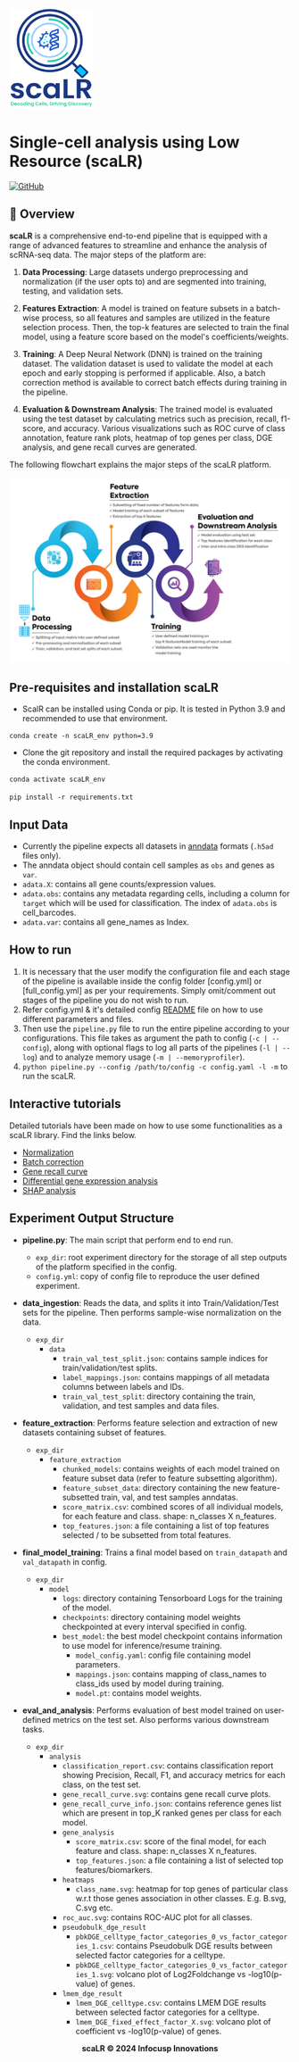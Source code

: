 <left><img src="scaLR_logo.png" width="150" height="180"></left>

# Single-cell analysis using Low Resource (scaLR) 

<!-- [![Paper](https://img.shields.io/badge/Paper-insert_paper_id_here-white)]() -->
[![GitHub](https://img.shields.io/github/license/InFoCusp/scaLR)](https://github.com/infocusp/scaLR?tab=GPL-3.0-1-ov-file#)
<!-- [![Python Versions](https://img.shields.io/badge/python-3.9+-brightgreen.svg)](https://pypi.org/project/celltypist)  -->
<!-- [![Documentation Status](https://readthedocs.org/projects/celltypist/badge/?version=latest)](https://celltypist.readthedocs.io/en/latest/?badge=latest) -->

## 📖 Overview 

<b>scaLR</b> is a comprehensive end-to-end pipeline that is equipped with a range of advanced features to streamline and enhance the analysis of scRNA-seq data. The major steps of the platform are:

1. <b>Data Processing</b>: Large datasets undergo preprocessing and normalization (if the user opts to) and are segmented into training, testing, and validation sets.

2. <b>Features Extraction</b>: A model is trained on feature subsets in a batch-wise process, so all features and samples are utilized in the feature selection process. Then, the top-k features are selected to train the final model, using a feature score based on the model's coefficients/weights.

3. <b>Training</b>: A Deep Neural Network (DNN) is trained on the training dataset. The validation dataset is used to validate the model at each epoch and early stopping is performed if applicable. Also, a batch correction method is available to correct batch effects during training in the pipeline.

4. <b>Evaluation & Downstream Analysis</b>: The trained model is evaluated using the test dataset by calculating metrics such as precision, recall, f1-score, and accuracy. Various visualizations such as ROC curve of class annotation, feature rank plots, heatmap of top genes per class, DGE analysis, and gene recall curves are generated.

The following flowchart explains the major steps of the scaLR platform.

![image.jpg](Schematic-of-scPipeline.jpg)

## Pre-requisites and installation scaLR


- ScalR can be installed using Conda or pip. It is tested in Python 3.9 and recommended to use that environment.

```
conda create -n scaLR_env python=3.9
```

- Clone the git repository and install the required packages by activating the conda environment.

```
conda activate scaLR_env

pip install -r requirements.txt
```

## Input Data
- Currently the pipeline expects all datasets in [anndata](https://anndata.readthedocs.io/en/latest/tutorials/notebooks/getting-started.html) formats (`.h5ad` files only).
- The anndata object should contain cell samples as `obs` and genes as `var`.
- `adata.X`: contains all gene counts/expression values.
- `adata.obs`: contains any metadata regarding cells, including a column for `target` which will be used for classification. The index of `adata.obs` is cell_barcodes.
- `adata.var`: contains all gene_names as Index.

             
## How to run

1. It is necessary that the user modify the configuration file and each stage of the pipeline is available inside the config folder [config.yml] or [full_config.yml] as per your requirements. Simply omit/comment out stages of the pipeline you do not wish to run.
2. Refer config.yml & it's detailed config [README](config_README.md) file on how to use different parameters and files.
3. Then use the `pipeline.py` file to run the entire pipeline according to your configurations. This file takes as argument the path to config (`-c | --config`), along with optional flags to log all parts of the pipelines (`-l | --log`) and to analyze memory usage (`-m | --memoryprofiler`).
4. `python pipeline.py --config /path/to/config -c config.yaml -l -m` to run the scaLR.


## Interactive tutorials
Detailed tutorials have been made on how to use some functionalities as a scaLR library. Find the links below.

- [Normalization](https://github.com/infocusp/scaLR/blob/main/tutorials/preprocessing/normalization.ipynb)
- [Batch correction](https://github.com/infocusp/scaLR/blob/main/tutorials/preprocessing/batch_correction.ipynb)
- [Gene recall curve](https://github.com/infocusp/scaLR/blob/main/tutorials/analysis/gene_recall_curve/gene_recall_curve.ipynb)
- [Differential gene expression analysis](https://github.com/infocusp/scaLR/blob/main/tutorials/analysis/differential_gene_expression/dge.ipynb)
- [SHAP analysis](https://github.com/infocusp/scaLR/blob/main/tutorials/analysis/shap_analysis/shap_heatmap.ipynb)

## Experiment Output Structure
- **pipeline.py**:
The main script that perform end to end run.
    - `exp_dir`: root experiment directory for the storage of all step outputs of the platform specified in the config.
    - `config.yml`: copy of config file to reproduce the user defined experiment.

- **data_ingestion**:
Reads the data, and splits it into Train/Validation/Test sets for the pipeline. Then performs sample-wise normalization on the data.
    - `exp_dir`
        - `data`
            - `train_val_test_split.json`: contains sample indices for train/validation/test splits.
            - `label_mappings.json`: contains mappings of all metadata columns between labels and IDs.
            - `train_val_test_split`: directory containing the train, validation, and test samples and data files.

- **feature_extraction**:
Performs feature selection and extraction of new datasets containing subset of features.
    - `exp_dir`
        - `feature_extraction`
            - `chunked_models`: contains weights of each model trained on feature subset data (refer to feature subsetting algorithm).
            - `feature_subset_data`: directory containing the new feature-subsetted train, val, and test samples anndatas.
            - `score_matrix.csv`: combined scores of all individual models, for each feature and class. shape: n_classes X n_features.
            - `top_features.json`: a file containing a list of top features selected / to be subsetted from total features.

- **final_model_training**:
Trains a final model based on `train_datapath` and `val_datapath` in config.
    - `exp_dir`
        - `model`
            - `logs`: directory containing Tensorboard Logs for the training of the model.
            - `checkpoints`: directory containing model weights checkpointed at every interval specified in config.
            - `best_model`: the best model checkpoint contains information to use model for inference/resume training.
                - `model_config.yaml`: config file containing model parameters.
                - `mappings.json`: contains mapping of class_names to class_ids used by model during training.
                - `model.pt`: contains model weights.

- **eval_and_analysis**:
Performs evaluation of best model trained on user-defined metrics on the test set. Also performs various downstream tasks.
   - `exp_dir`
        - `analysis`
            - `classification_report.csv`: contains classification report showing Precision, Recall, F1, and accuracy metrics for each class, on the test set.
            - `gene_recall_curve.svg`: contains gene recall curve plots.
            - `gene_recall_curve_info.json`: contains reference genes list which are present in top_K ranked genes per class for each model.
            - `gene_analysis`
                - `score_matrix.csv`: score of the final model, for each feature and class. shape: n_classes X n_features.
                - `top_features.json`: a file containing a list of selected top features/biomarkers.
            -  `heatmaps`
                - `class_name.svg`: heatmap for top genes of particular class w.r.t those genes association in other classes. E.g. B.svg, C.svg etc.
            - `roc_auc.svg`: contains ROC-AUC plot for all classes.
            - `pseudobulk_dge_result`
                - `pbkDGE_celltype_factor_categories_0_vs_factor_categories_1.csv`: contains Pseudobulk DGE results between selected factor categories for a celltype.
                - `pbkDGE_celltype_factor_categories_0_vs_factor_categories_1.svg`: volcano plot of Log2Foldchange vs -log10(p-value) of genes.
            - `lmem_dge_result`
                - `lmem_DGE_celltype.csv`: contains LMEM DGE results between selected factor categories for a celltype.
                - `lmem_DGE_fixed_effect_factor_X.svg`: volcano plot of coefficient vs -log10(p-value) of genes.
  

<center >
  <b>scaLR © 2024 Infocusp Innovations</b>
</center>

<!-- ## Citation
Will update soon. -->

